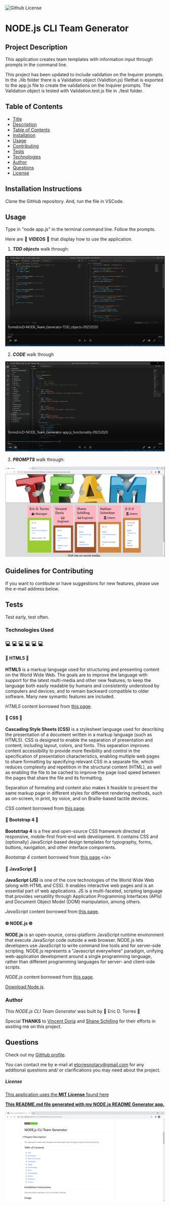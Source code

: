 
![Github License](https://img.shields.io/badge/License-MIT_License-brightgreen)

# NODE.js CLI Team Generator

## Project Description

This application creates team templates with information input through prompts in the command line.

This project has been updated to include validation on the Inquirer prompts.  In the ./lib folder there is a Validation object (Validtion.js) filethat is exported to the app.js file to create the validations on the Inquirer prompts.  The Validation object is tested with Validation.test.js file in ./test folder.  

## Table of Contents

* [Title](#project-title)
* [Description](#project-description)
* [Table of Contents](#table-of-congents)
* [Installation](#installation-instructions)
* [Usage](#usage)
* [Contributing](#guidelines-for-contributing)
* [Tests](#tests)
* [Technologies](#technologies-used)
* [Author](#author)
* [Questions](#questions)
* [License](#license)

## Installation Instructions

Clone the GitHub repository.  And, run the file in VSCode.

## Usage 

Type in "node app.js" in the terminal command line.  Follow the prompts.

Here are :movie_camera: **VIDEOS** :movie_camera: that display how to use the application.

1. ***TDD objects*** walk through:

[![NODE.js Team Generator TDD and objects walkthrough](./assets/screenshots/team-generator-TDD-objects.png)](https://drive.google.com/file/d/1-5g2f1hu2p9JgxFP0swWfORr0UT1qxiH/preview)

2. ***CODE*** walk through

[![NODE.js Team Generator code walkthrough](./assets/screenshots/team-generator-app.js-functionality.png)](https://drive.google.com/file/d/1UD69e-JgbeNv0Lj3TA2DM035MUbEXroW/preview)

3. ***PROMPTS*** walk through:

[![NODE.js Team Generator prompts walkthrough](./assets/screenshots/team-generator-output.png)](https://drive.google.com/file/d/1mCWiGtIQt86MC2ZJZ9Mdawig9_QAmudG/preview)

## Guidelines for Contributing

If you want to contibute or have suggestions for new features, please use the e-mail address below.

## Tests

Test early, test often.

### Technologies Used 
### :computer: :computer: :computer: :computer: :computer: :computer: 

#### :memo: HTML5 :memo:

**HTML5** is a markup language used for structuring and presenting content on the World Wide Web.  The goals are to improve the language with support for the latest multi-media and other new features; to keep the language both easily readable by humans and consistently understood by computers and devices; and to remain backward compatible to older software.  Many new symantic features are included.

*HTML5* content borrowed from <a target="_blank" rel="noopener noreferrer">[this page](https://en.wikipedia.org/wiki/HTML5).</a>

#### :art: CSS :art:

**Cascading Style Sheets (CSS)** is a stylesheet language used for describing the presentation of a document written in a markup language (such as HTML5).  CSS is designed to enable the separation of presentation and content; including layout, colors, and fonts.  This separation improves content accessibility to provide more flexibility and control in the specification of presentation characteristics, enabling multiple web pages to share formatting by specifying relevant CSS in a separate file, which reduces complexity and repetition in the structural content (HTML), as well as enabling the file to be cached to improve the page load speed between the pages that share the file and its formatting.

Separation of formating and content also makes it feasible to present the same markup page in different styles for different rendering methods, such as on-screen, in print, by voice, and on Braille-based tactile devices. 

*CSS* content borrowed from <a target="_blank" rel="noopener noreferrer">[this page](https://en.wikipedia.org/wiki/Cascading_Style_Sheets).</a>

#### :shoe: Bootstrap 4 :shoe:

**Bootstrtap 4** is a free and open-source CSS framework directed at responsive, mobile-first front-end web development.  It contains CSS and (optionally) JavaScript-based design templates for typography, forms, buttons, navigation, and other interface components.  

*Bootstrap 4* content borrowed from <a target="_blank" rel="noopener noreferrer">[this page](https://en.wikipedia.org/wiki/Bootstrap_(front-end_framework)).</a>

#### :sparkler: JavaScript :sparkler:

**JavaScript (JS)** is one of the core technologies of the World Wide Web (along with HTML and CSS). It enables interactive web pages and is an essential part of web applications.  JS is a multi-faceted, scripting language that provides versatility through Application Programming Interfaces (APIs) and Document Object Model (DOM) manipulation, among others.

*JavaScript* content borrowed from <a target="_blank" rel="noopener noreferrer">[this page](https://en.wikipedia.org/wiki/JavaScript).</a>

#### :globe_with_meridians: NODE.js :globe_with_meridians:

**NODE.js** is an open-source, corss-platform JavaScript runtime environment that execute JavaScript code outside a web browser.  NODE.js lets developers use JavaScript to write command line tools and for server-side scripting.  NODE.js represents a "Javascript everywhere" paradigm, unifying web-application development around a single programming language, rather than different programming languages for server- and client-side scripts.  

*NODE.js* content borrowed from <a target="_blank" rel="noopener noreferrer">[this page](https://en.wikipedia.org/wiki/Node.js).

[Download Node.js](https://nodejs.org/en/).

### Author 

This *NODE.js CLI Team Generator* was built by :green_heart: Eric D. Torres :green_heart:

Special **THANKS** to [Vincent Doria](https://github.com/Cenzo-cmd) and [Shane Schilling](https://github.com/trilambda122) for their efforts in assiting me on this project.  

## Questions

Check out my [GitHub profile](https://github.com/etorres-revature).

You can contact me by e-mail at etorresnotary@gmail.com for any additional questions and/ or clarifications you may need about the project.

##### License

[This application uses the **MIT License** found here](./LICENSE)

**[This README.md file generated with my NODE.js README Generator app.](https://github.com/etorres-revature/NODEjs_README.md_Generator)**

[![NODE.js Team Generator README file walk through](./assets/screenshots/team-generator-README.png)](https://drive.google.com/file/d/1LGKYbJt7UtEHoSaaAxcgMDwrLPF_hvGg/preview)
